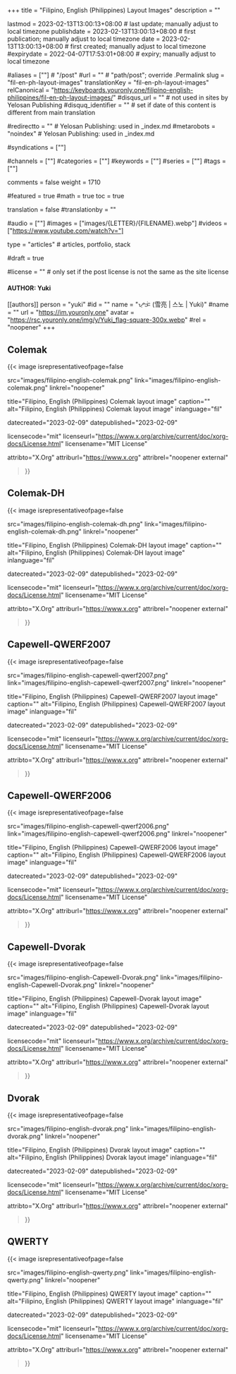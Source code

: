 +++
title = "Filipino, English (Philippines) Layout Images"
description = ""

lastmod = 2023-02-13T13:00:13+08:00                 # last update; manually adjust to local timezone
publishdate = 2023-02-13T13:00:13+08:00             # first publication; manually adjust to local timezone
date = 2023-02-13T13:00:13+08:00                    # first created; manually adjust to local timezone
#expirydate = 2022-04-07T17:53:01+08:00              # expiry; manually adjust to local timezone

#aliases = [""]                                        # "/post"
#url = ""                                              # "path/post"; override .Permalink
slug = "fil-en-ph-layout-images"
translationKey = "fil-en-ph-layout-images"
relCanonical = "https://keyboards.youronly.one/filipino-english-philippines/fil-en-ph-layout-images/"
#disqus_url = ""                                       # not used in sites by Yelosan Publishing
#disquq_identifier = ""                                # set if date of this content is different from main translation

#redirectto = ""                                       # Yelosan Publishing: used in _index.md
#metarobots = "noindex"                                # Yelosan Publishing: used in _index.md

#syndications = [""]

#channels = [""]
#categories = [""]
#keywords = [""]
#series = [""]
#tags = [""]

comments = false
weight = 1710

#featured = true
#math = true
toc = true

translation = false
#translationby = ""

#audio = [""]
#images = ["images/{LETTER}/{FILENAME}.webp"]
#videos = ["https://www.youtube.com/watch?v="]

type = "articles"                                             # articles, portfolio, stack

#draft = true

#license = ""                                          # only set if the post license is not the same as the site license

#### AUTHOR: Yuki ####
[[authors]]
  person = "yuki"
  #id = ""
  name = "ᜌᜓᜃᜒ (雪亮 | 스노 | Yuki)"
  #name = ""
  url = "https://im.youronly.one"
  avatar = "https://rsc.youronly.one/img/y/Yuki_flag-square-300x.webp"
  #rel = "noopener"
+++

## Colemak

{{< image
  isrepresentativeofpage=false

  src="images/filipino-english-colemak.png"
  link="images/filipino-english-colemak.png"
  linkrel="noopener"

  title="Filipino, English (Philippines) Colemak layout image"
  caption=""
  alt="Filipino, English (Philippines) Colemak layout image"
  inlanguage="fil"

  datecreated="2023-02-09"
  datepublished="2023-02-09"

  licensecode="mit"
  licenseurl="https://www.x.org/archive/current/doc/xorg-docs/License.html"
  licensename="MIT License"

  attribto="X.Org"
  attriburl="https://www.x.org"
  attribrel="noopener external"
>}}

## Colemak-DH

{{< image
  isrepresentativeofpage=false

  src="images/filipino-english-colemak-dh.png"
  link="images/filipino-english-colemak-dh.png"
  linkrel="noopener"

  title="Filipino, English (Philippines) Colemak-DH layout image"
  caption=""
  alt="Filipino, English (Philippines) Colemak-DH layout image"
  inlanguage="fil"

  datecreated="2023-02-09"
  datepublished="2023-02-09"

  licensecode="mit"
  licenseurl="https://www.x.org/archive/current/doc/xorg-docs/License.html"
  licensename="MIT License"

  attribto="X.Org"
  attriburl="https://www.x.org"
  attribrel="noopener external"
>}}

## Capewell-QWERF2007

{{< image
  isrepresentativeofpage=false

  src="images/filipino-english-capewell-qwerf2007.png"
  link="images/filipino-english-capewell-qwerf2007.png"
  linkrel="noopener"

  title="Filipino, English (Philippines) Capewell-QWERF2007 layout image"
  caption=""
  alt="Filipino, English (Philippines) Capewell-QWERF2007 layout image"
  inlanguage="fil"

  datecreated="2023-02-09"
  datepublished="2023-02-09"

  licensecode="mit"
  licenseurl="https://www.x.org/archive/current/doc/xorg-docs/License.html"
  licensename="MIT License"

  attribto="X.Org"
  attriburl="https://www.x.org"
  attribrel="noopener external"
>}}

## Capewell-QWERF2006

{{< image
  isrepresentativeofpage=false

  src="images/filipino-english-capewell-qwerf2006.png"
  link="images/filipino-english-capewell-qwerf2006.png"
  linkrel="noopener"

  title="Filipino, English (Philippines) Capewell-QWERF2006 layout image"
  caption=""
  alt="Filipino, English (Philippines) Capewell-QWERF2006 layout image"
  inlanguage="fil"

  datecreated="2023-02-09"
  datepublished="2023-02-09"

  licensecode="mit"
  licenseurl="https://www.x.org/archive/current/doc/xorg-docs/License.html"
  licensename="MIT License"

  attribto="X.Org"
  attriburl="https://www.x.org"
  attribrel="noopener external"
>}}

## Capewell-Dvorak

{{< image
  isrepresentativeofpage=false

  src="images/filipino-english-Capewell-Dvorak.png"
  link="images/filipino-english-Capewell-Dvorak.png"
  linkrel="noopener"

  title="Filipino, English (Philippines) Capewell-Dvorak layout image"
  caption=""
  alt="Filipino, English (Philippines) Capewell-Dvorak layout image"
  inlanguage="fil"

  datecreated="2023-02-09"
  datepublished="2023-02-09"

  licensecode="mit"
  licenseurl="https://www.x.org/archive/current/doc/xorg-docs/License.html"
  licensename="MIT License"

  attribto="X.Org"
  attriburl="https://www.x.org"
  attribrel="noopener external"
>}}

## Dvorak

{{< image
  isrepresentativeofpage=false

  src="images/filipino-english-dvorak.png"
  link="images/filipino-english-dvorak.png"
  linkrel="noopener"

  title="Filipino, English (Philippines) Dvorak layout image"
  caption=""
  alt="Filipino, English (Philippines) Dvorak layout image"
  inlanguage="fil"

  datecreated="2023-02-09"
  datepublished="2023-02-09"

  licensecode="mit"
  licenseurl="https://www.x.org/archive/current/doc/xorg-docs/License.html"
  licensename="MIT License"

  attribto="X.Org"
  attriburl="https://www.x.org"
  attribrel="noopener external"
>}}

## QWERTY

{{< image
  isrepresentativeofpage=false

  src="images/filipino-english-qwerty.png"
  link="images/filipino-english-qwerty.png"
  linkrel="noopener"

  title="Filipino, English (Philippines) QWERTY layout image"
  caption=""
  alt="Filipino, English (Philippines) QWERTY layout image"
  inlanguage="fil"

  datecreated="2023-02-09"
  datepublished="2023-02-09"

  licensecode="mit"
  licenseurl="https://www.x.org/archive/current/doc/xorg-docs/License.html"
  licensename="MIT License"

  attribto="X.Org"
  attriburl="https://www.x.org"
  attribrel="noopener external"
>}}
